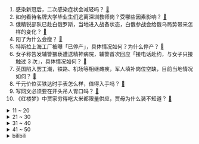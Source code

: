 1. 感染新冠后，二次感染症状会减轻吗？ [:link:](https://www.zhihu.com/question/573355274)
2. 如何看待名牌大学毕业生们逃离深圳教师岗？受哪些因素影响？ [:link:](https://www.zhihu.com/question/574577601)
3. 俄精锐部队已赴白俄罗斯，当地进入战备状态，白俄参战会给俄乌局势带来怎样的变化？ [:link:](https://www.zhihu.com/question/574116074)
4. 阳了为什么会瘦？ [:link:](https://www.zhihu.com/question/574589349)
5. 特斯拉上海工厂被曝「已停产」，具体情况如何？为什么停产？ [:link:](https://www.zhihu.com/question/574546255)
6. 女子称告发辅警猥亵遭送精神病院，辅警首次回应「接电话赴约，与女子只接触过 3 次」，具体情况如何？ [:link:](https://www.zhihu.com/question/573785070)
7. 英国陷入罢工潮，铁路、机场等相继瘫痪，军人填补岗位空缺，目前当地情况如何？ [:link:](https://www.zhihu.com/question/574569825)
8. 千元价位买铁达时手表怎么样，值得入手吗？ [:link:](https://www.zhihu.com/question/573796641)
9. 写网文必须要在开头吊人胃口吗？ [:link:](https://www.zhihu.com/question/573968645)
10. 《红楼梦》中贾家穷得吃大米都限量供应，贾母为什么装不知道？ [:link:](https://www.zhihu.com/question/561399508)
<details>
<summary>11 ~ 20</summary>

11. 浙江日增报告阳性人员突破 100 万例，过去一周发热门诊单日最高就诊超 40 万人，哪些信息值得关注？ [:link:](https://www.zhihu.com/question/574581714)
12. 如何看待全国多地免费发放退烧药等药品，布洛芬按片领取？将起到哪些作用？ [:link:](https://www.zhihu.com/question/573726929)
13. 李家超称中央已同意香港可以与内地逐步有序实现全面「通关」，哪些信息值得关注？ [:link:](https://www.zhihu.com/question/574351535)
14. 东莞卫健局称每天增加数十万感染者，医护承受空前压力，数千人带病上岗，「请多些理解」，哪些信息值得关注？ [:link:](https://www.zhihu.com/question/574304678)
15. 如何看待「宁愿线上加价买旗舰手机也不买线下中端机」这种言论？线下中端机值得买吗？ [:link:](https://www.zhihu.com/question/574583699)
16. 如何评价《财阀家的小儿子》第 16 集（大结局）？ [:link:](https://www.zhihu.com/question/573021589)
17. 东部战区位台岛周边海空域组织诸军兵种联合战备警巡和联合火力打击演练，还有哪些信息值得关注？ [:link:](https://www.zhihu.com/question/574602435)
18. 刘益谦靠卖退烧药， 45 天赚近 60 亿，真实性如何？如何全面看待药企在疫情中发挥的作用？ [:link:](https://www.zhihu.com/question/574012657)
19. 腾讯游戏发布通知，元旦假期前后未成年人每日限玩 1 小时，如何看待这一规定？ [:link:](https://www.zhihu.com/question/574337431)
20. 网传年轻博士高热昏厥，因独自隔离未及时送医不幸去世，具体情况如何？感染新冠后如何保证自己与家人安全？ [:link:](https://www.zhihu.com/question/574333856)
</details>
<details>
<summary>21 ~ 30</summary>

21. 辽宁一男子购买水银体温计 1 支 22 元拿出手机取证，你有遇到溢价的情况吗？如何有效维权反馈？ [:link:](https://www.zhihu.com/question/574569834)
22. 《百家姓》为什么是「赵钱孙李」这四个姓氏开头？ [:link:](https://www.zhihu.com/question/573073042)
23. 塔利班回应女性上大学禁令「一旦这些问题解决，大学会重新对女性开放」，具体情况如何？ [:link:](https://www.zhihu.com/question/574042613)
24. 重庆女孩为考研主动提前感染，称「爸妈想各种办法传染我」，如何看待这种行为？是否有风险？ [:link:](https://www.zhihu.com/question/574111061)
25. 不满裁判判罚，超 21 万法国球迷要求世界杯决赛重踢，如何看待此事？本届世界杯决赛判罚合理吗？ [:link:](https://www.zhihu.com/question/574481137)
26. 美媒称「联合国预测印度人口数量将在明年 4 月中旬超过中国」，将产生哪些影响，还有哪些信息值得关注？ [:link:](https://www.zhihu.com/question/574560198)
27. 曾光称加强疫苗接种要快马加鞭，第四针一定要变换疫苗，不能再用灭活疫苗，哪些信息值得关注？ [:link:](https://www.zhihu.com/question/573976397)
28. 媒体报道儿科门诊减员严重，医护哑得没法说话，用小麦克风与患者沟通。一线医护真实状态如何？需要哪些帮助？ [:link:](https://www.zhihu.com/question/574595705)
29. 对于梅西，你能想到最好的终局是什么？ [:link:](https://www.zhihu.com/question/574366255)
30. 如何看待「容貌焦虑」？ [:link:](https://www.zhihu.com/question/445178655)
</details>
<details>
<summary>31 ~ 40</summary>

31. 如果重来一次，你想回到什么时候? [:link:](https://www.zhihu.com/question/573262494)
32. 回顾2022，哪些职场经历让你产生了新的感悟？ [:link:](https://www.zhihu.com/question/574589109)
33. 这一年里，你健身过吗？小区周边的健身场地、器材能否满足你的需求？对于「全民健身」你有哪些想法和建议？ [:link:](https://www.zhihu.com/question/570977943)
34. 如果用一首歌形容你的2022年，你会选择哪一首？ [:link:](https://www.zhihu.com/question/574551160)
35. 银保监会称「全力支持房地产市场平稳发展，积极满足优质头部房企合理融资需求」，此举对房企发展有何帮助？ [:link:](https://www.zhihu.com/question/574115929)
36. 美林一瓶难求，如何看待知情人称「出货后内部员工买不到，样品都没了」？有何解决办法？ [:link:](https://www.zhihu.com/question/574023654)
37. 如何评价周深在《时光音乐会》第二季第三期演唱的《欢乐中国年》? [:link:](https://www.zhihu.com/question/574112782)
38. 梅西和姆巴佩谁更难防？ [:link:](https://www.zhihu.com/question/574280499)
39. 2022年了，求推荐一款20万左右的SUV？ [:link:](https://www.zhihu.com/question/511742359)
40. 电影版《想见你》有哪些细思极恐的细节？ [:link:](https://www.zhihu.com/question/574116817)
</details>
<details>
<summary>41 ~ 50</summary>

41. 员工漏考勤打卡 11 次被辞退，法院判决其公司应赔偿，如何分析此判决？劳动者如何更好地维护合法权益？ [:link:](https://www.zhihu.com/question/573841009)
42. 《县委大院》和《人民的名义》哪一个更接近真实社会？ [:link:](https://www.zhihu.com/question/574123454)
43. 阳过后小心病毒性心肌炎，心肌炎是种什么病？什么情况要怀疑是病毒性心肌炎？ [:link:](https://www.zhihu.com/question/574649906)
44. 新的全国铁路列车运行图 12 月 26 日开始实行，石家庄至北京将实现一小时通达，这会带来哪些影响？ [:link:](https://www.zhihu.com/question/574525543)
45. 有慢性病的人，应该如何应对新冠感染和重症高峰？ [:link:](https://www.zhihu.com/question/574554665)
46. 嵌入式软件开发工程师如何提高C语言编码技能？ [:link:](https://www.zhihu.com/question/572133148)
47. 老板做的决定明显就是错误的，高管是顺从执行还是反对不执行？ [:link:](https://www.zhihu.com/question/546365572)
48. java 可以跨平台的原因是什么？ [:link:](https://www.zhihu.com/question/573490785)
49. 老旧小区改造、运动场地修建……这一年，哪些「民生项目」对你起到了真实的帮助？你希望增加哪些公共设施？ [:link:](https://www.zhihu.com/question/570970036)
50. 打印机不支持 AirPrint，如何实现 iPhone 无线打印？ [:link:](https://www.zhihu.com/question/20597056)
</details><details>
<summary>bilibili</summary>

1. 一个橙子引发的故事… [:link:](//www.bilibili.com/video/BV1F44y1o7ee)
2. 羊村（5） [:link:](//www.bilibili.com/video/BV11P4y1i7KU)
3. 只要我够阴间，我就不会阳 [:link:](//www.bilibili.com/video/BV1de411c7CW)
4. 任 何 男 人 都 要 穿 衣 服！ [:link:](//www.bilibili.com/video/BV19G4y1f79p)
5. 为了能轻松洗澡，我将浴室改造成洗车间这件事 [:link:](//www.bilibili.com/video/BV1YG4y177Mq)
6. 哈哈哈哈哈这个游戏太离谱了 [:link:](//www.bilibili.com/video/BV1bv4y1z7mg)
7. 布偶猫坠楼，落20m深换气孔洞7天，主人都快急疯了～ [:link:](//www.bilibili.com/video/BV1m84y1s744)
8. 《 北 京 烤 鸭 》 [:link:](//www.bilibili.com/video/BV1Ad4y1e7va)
9. 新冠排痰的正确姿势！不费嗓子，1秒咳出 [:link:](//www.bilibili.com/video/BV1UW4y1T7gZ)
10. 改造脸上有胎记的女生，胎记不是缺点，是特点! [:link:](//www.bilibili.com/video/BV1H24y1S7jH)
<details>
<summary>11 ~ 20</summary>

11. 土豆这样做，我能吃一吨！ [:link:](//www.bilibili.com/video/BV1GW4y1M7FZ)
12. 【冬泳怪鸽】最穷的网红，家徒四壁的600万粉丝主播？ [:link:](//www.bilibili.com/video/BV1x8411H7DP)
13. 观众朋友们，我想死你们了 [:link:](//www.bilibili.com/video/BV1B8411H75d)
14. 时隔三年 终于回国了 [:link:](//www.bilibili.com/video/BV1c14y1P7AP)
15. 脸都气歪了！这就是把负反馈做到极致的跑酷游戏 [:link:](//www.bilibili.com/video/BV1Ge4y1j7Lk)
16. 我变成鸭子了….. [:link:](//www.bilibili.com/video/BV183411Q7Uy)
17. 我终于会做绵羊辣椒酱啦 !!!!! [:link:](//www.bilibili.com/video/BV1fe4y1K7ip)
18. 我送员工的圣诞礼物竟然还能收回来？ [:link:](//www.bilibili.com/video/BV19G4y1J7se)
19. 假STEAM把我们和B站告上法庭，索赔100万！？结果居然…… [:link:](//www.bilibili.com/video/BV1c24y1S7Rx)
20. 为了选队友，他们居然做出这样的事！！！ [:link:](//www.bilibili.com/video/BV1wW4y1K7qv)
</details>
<details>
<summary>21 ~ 30</summary>

21. 聊聊我的火影入坑史，以及如何砸了500多万人民币的【全服战力第一的回忆录】 [:link:](//www.bilibili.com/video/BV1E44y1o7rf)
22. 即使自己身处黑暗，也要发出万丈光芒！ [:link:](//www.bilibili.com/video/BV1kP4y1i7RB)
23. 全网首测！轰炸机坐起来是什么体验！？ [:link:](//www.bilibili.com/video/BV1E14y1P7aY)
24. 40度高骚+咳血，把人烧智障了 [:link:](//www.bilibili.com/video/BV1SM411m7f2)
25. 黑金，我来看你了 [:link:](//www.bilibili.com/video/BV1U3411Q7de)
26. 这真的是拿来吃的吗！？？？？ [:link:](//www.bilibili.com/video/BV1EK411B78P)
27. 求问这个人会飞是真的吗？这个台词出自哪部动画？ [:link:](//www.bilibili.com/video/BV1Y44y1U7yW)
28. 《 阳 了..我 看 见 我 太 奶 了... 》 [:link:](//www.bilibili.com/video/BV1iP4y1B7wM)
29. 人均七百块的全熟牛排，胖老头直呼入口即化【凭啥这么贵49-王品】 [:link:](//www.bilibili.com/video/BV1Ke411w71F)
30. 电车难题解决方案分析 [:link:](//www.bilibili.com/video/BV1NG4y1n7GW)
</details>
<details>
<summary>31 ~ 40</summary>

31. 原神躲闪摇玩具来了！又欠揍又可爱！ [:link:](//www.bilibili.com/video/BV1K8411H7cp)
32. 感人短片：父亲 [:link:](//www.bilibili.com/video/BV1bA411D7YJ)
33. 没人能阻止我结婚！奥密克戎：我可以 [:link:](//www.bilibili.com/video/BV1L14y1w7YH)
34. 新冠转阴后千万不要放松警惕！ [:link:](//www.bilibili.com/video/BV1p24y1S7t2)
35. 如何用火柴开锁 [:link:](//www.bilibili.com/video/BV1kg411t7tB)
36. 被这《四大名著合订本》笑死 [:link:](//www.bilibili.com/video/BV1MK41167ev)
37. 随舞～ [:link:](//www.bilibili.com/video/BV1RP4y1B7F4)
38. 【诺子】盲人Vup的第一视角出行 我的世界是什么样的？ [:link:](//www.bilibili.com/video/BV1bK411B7kg)
39. 一咬就爆汁的炸鸡排 [:link:](//www.bilibili.com/video/BV1Fv4y1z7sG)
40. 🤜 两 面 夹 击 🤛 [:link:](//www.bilibili.com/video/BV1mW4y1T7Gd)
</details>
<details>
<summary>41 ~ 50</summary>

41. VERNON 'Black Eye' Official MV [:link:](//www.bilibili.com/video/BV16g411t7fc)
42. 自费24万，只为搞一个纯粹的音乐比赛？ [:link:](//www.bilibili.com/video/BV1ng411b7mM)
43. 评分4.7！又典又烂又逆天！吐槽2015四大名著力作《圣剑使的禁咒咏唱》 [:link:](//www.bilibili.com/video/BV1F24y1S7NL)
44. 「Muse Dash」×「明日方舟」联动决定！ [:link:](//www.bilibili.com/video/BV12G4y1J76V)
45. 齁 甜 紫 薯 奶 冻 [:link:](//www.bilibili.com/video/BV1Ye4y1L75S)
46. “朋友们新年的钟声马上就要敲响” [:link:](//www.bilibili.com/video/BV1Wd4y1e7CR)
47. 【万字解说】全球70亿人同时昏迷137秒，是一种什么体验？一口气看完经典烧脑悬疑美剧《未来闪影》 [:link:](//www.bilibili.com/video/BV1824y1S79f)
48. 三路嫖客各显神通？直接逃跑型？事后掌掴型？不穿裤子型？阿特觉得刑！ [:link:](//www.bilibili.com/video/BV1fD4y177i7)
49. 嘿呀！老爹买不到抗原啦！没阳的最好别嘴硬啦！ [:link:](//www.bilibili.com/video/BV1324y1Q7U6)
50. 【战双帕弥什】命束止境 | 露西亚·深红囚影角色动画短片 [:link:](//www.bilibili.com/video/BV1be4y1K7X9)
</details>
<details>
<summary>51 ~ 60</summary>

51. 可能是全球第一的自助餐？龙虾鹅肝鱼子酱无限上！ 能吃回本吗？ [:link:](//www.bilibili.com/video/BV1Mv4y1X78Q)
52. 躺着，但是把舞蹈跳了… [:link:](//www.bilibili.com/video/BV1cd4y1a7aW)
53. 圣诞有数学相伴 —— Robin Gan [:link:](//www.bilibili.com/video/BV1xV4y1w7Kq)
54. 当我意外入坑了从腾讯官网下载的原神... [:link:](//www.bilibili.com/video/BV1C8411H7NC)
55. 你好啊 23级准研究生 [:link:](//www.bilibili.com/video/BV1xV4y1w7Do)
56. PDD最便宜相机开箱！傻眼了，相机还能这样？ [:link:](//www.bilibili.com/video/BV1qe411c7uS)
57. 『4K60p·Hi-Res』坂本龍一《圣诞快乐劳伦斯先生/Merry Christmas Mr.Lawrence》祝大家圣诞快乐! [:link:](//www.bilibili.com/video/BV1oK411q7mp)
58. 《明日方舟》EP - Snowy Night [:link:](//www.bilibili.com/video/BV1oW4y1N72d)
59. 全程高能 || 失街亭，一步不能走错的弱者悲哀 [:link:](//www.bilibili.com/video/BV1C24y1U75H)
60. 【剑魔】新冠早期症状——嘴硬 (请佩戴口罩观看) [:link:](//www.bilibili.com/video/BV1cP4y1q7xR)
</details>
<details>
<summary>61 ~ 70</summary>

61. “赐我一场名为东百的梦” [:link:](//www.bilibili.com/video/BV1GG4y1J7Bj)
62. 免疫系统:这把高端局 [:link:](//www.bilibili.com/video/BV1SA411X7Nm)
63. 都是凡人之躯，辛苦了… [:link:](//www.bilibili.com/video/BV1Ve4y1T7Un)
64. 我算出了汤姆的毛有多少根？b站第一人 [:link:](//www.bilibili.com/video/BV168411n7fy)
65. 全世界最贵的海鲜！100克要1000元！价格堪比黄金！到底有多好吃？ [:link:](//www.bilibili.com/video/BV1sg411J7vM)
66. 爱言叶Ⅳ(鹿乃xLONxHanser) [:link:](//www.bilibili.com/video/BV1Hg411J79a)
67. 恭喜你刷到转阴小猫 [:link:](//www.bilibili.com/video/BV1re4y1L7b2)
68. 我给国家农业部写了封信 [:link:](//www.bilibili.com/video/BV1g24y1Q72H)
69. 用英伦史诗的方式记录回村第一天 [:link:](//www.bilibili.com/video/BV1v44y1d7RC)
70. 不会变身，还上什么网课！ [:link:](//www.bilibili.com/video/BV18V4y1c7Hk)
</details>
<details>
<summary>71 ~ 80</summary>

71. 【SNOW MIKU 2023】SnowMix♪ / まらしぃ feat. 初音未来 [:link:](//www.bilibili.com/video/BV15d4y1e78c)
72. 九道十五分钟极速糊弄料理，梦想是不洗不切一锅到底 [:link:](//www.bilibili.com/video/BV1GR4y1r7vj)
73. 脑袋好痒，好像要长脑子了！ [:link:](//www.bilibili.com/video/BV1QP4y1i7B6)
74. 剃羊毛真的有这么丝滑吗？ [:link:](//www.bilibili.com/video/BV1SV4y1c7CG)
75. 验证过，这个方法，吊打学神。 [:link:](//www.bilibili.com/video/BV1W44y1o7Cu)
76. 当你写了个BUG还能运行，它就成了一个3A大作！ [:link:](//www.bilibili.com/video/BV1T24y1S7EJ)
77. 198直接给粉丝包到满命！给主播直接亏麻了 [:link:](//www.bilibili.com/video/BV1cK411B7Rw)
78. 漠叔作客广西北海，连狗都请客吃饭，村民列队欢迎 [:link:](//www.bilibili.com/video/BV1gK411B7oB)
79. 外卖超时了，顾客不要了… [:link:](//www.bilibili.com/video/BV1rP411K7BE)
80. 谁能拒绝这样一只小猫咪！ [:link:](//www.bilibili.com/video/BV1eG4y1J7a9)
</details>
<details>
<summary>81 ~ 90</summary>

81. 【特效向】胜利男神：终姬 [:link:](//www.bilibili.com/video/BV1GV4y1F7eC)
82. 把人类变成吃人怪物？这游戏的剧情完全意想不到！ [:link:](//www.bilibili.com/video/BV1ye411c78i)
83. 芬兰一家人体验煎饼果子出摊儿笑不活了！爆汁葱油鸡被干饭人啃得精光！东北老式麻辣烫绝了！好吃到想自己摆摊卖！ [:link:](//www.bilibili.com/video/BV1HA411D7wa)
84. “让 你 二 创，不 是 让 你 创 死 观 众 呀 喂！” [:link:](//www.bilibili.com/video/BV1UK411z7jo)
85. 来自广西粉丝的行为，扣分！！！ [:link:](//www.bilibili.com/video/BV1d44y1d71c)
86. 出现这些情况，请及时就医，病毒可能已经侵犯你的双肺 [:link:](//www.bilibili.com/video/BV1Q8411H7hY)
87. 这便衣...好像真的会烤鱿鱼！ [:link:](//www.bilibili.com/video/BV1Fe4y1j7Tu)
88. 缺德素材 [:link:](//www.bilibili.com/video/BV1nA411D7Nt)
89. 都什么年代，谁还当传统河神？！！ [:link:](//www.bilibili.com/video/BV1j44y1o7f8)
90. 深圳.华强隆江猪脚饭  厨子探店¥100 [:link:](//www.bilibili.com/video/BV1qD4y177eS)
</details>
<details>
<summary>91 ~ 100</summary>

91. 小爱同学你还好吗 [:link:](//www.bilibili.com/video/BV1LG4y1R7sC)
92. 最便宜日式炸鸡无限畅吃？男子前往试吃，结果.... [:link:](//www.bilibili.com/video/BV15d4y1a7BP)
93. 小猫不会阳，请放心和小猫贴贴 [:link:](//www.bilibili.com/video/BV1M44y1f7dH)
94. 南方人流浪东北，身体终于好了，雪地里找了个庇护所准备休息几天 [:link:](//www.bilibili.com/video/BV14D4y1E75Y)
95. 「英雄梦想」Argentina - 2022 [:link:](//www.bilibili.com/video/BV1te4y1L7uf)
96. 我妈扔了我的一个1500的相机镜头（尼康z40） [:link:](//www.bilibili.com/video/BV1Vv4y1z7iF)
97. 每天一遍，恋爱脑再见 [:link:](//www.bilibili.com/video/BV1MD4y1E7xV)
98. 在躲猫猫里跑路有多爽？ [:link:](//www.bilibili.com/video/BV1y3411Q7wD)
99. 刘亦菲创维演绎东方美学 [:link:](//www.bilibili.com/video/BV1cK41167S6)
100. 因为热爱 所以坚持.因为坚持 所以有幸被看见 [:link:](//www.bilibili.com/video/BV1Q14y1A7wn)
</details></details>